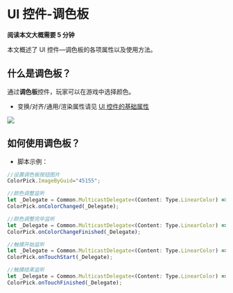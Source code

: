 # UI 控件-调色板

**阅读本文大概需要 5 分钟**

本文概述了 UI 控件—调色板的各项属性以及使用方法。

## 什么是调色板？

通过**调色板**控件，玩家可以在游戏中选择颜色。

- 变换/对齐/通用/渲染属性请见 [UI 控件的基础属性](https://docs.ark.online/UI/UIWidget-BaseProperties.html)

![](https://wstatic-a1.233leyuan.com/productdocs/static/boxcnzxsOzfWhfgd3V1WSJYEqnb.gif)

## 如何使用调色板？

- 脚本示例：

```ts
//设置调色板按钮图片
ColorPick.ImageByGuid="45155";

//颜色调整监听
let _Delegate = Common.MulticastDelegate<(Content: Type.LinearColor) => void>;
ColorPick.onColorChanged(_Delegate);

//颜色调整完毕监听
let _Delegate = Common.MulticastDelegate<(Content: Type.LinearColor) => void>;
ColorPick.onColorChangeFinished(_Delegate);

//触摸开始监听
let _Delegate = Common.MulticastDelegate<(Content: Type.LinearColor) => void>;
ColorPick.onTouchStart(_Delegate);

//触摸结束监听
let _Delegate = Common.MulticastDelegate<(Content: Type.LinearColor) => void>;
ColorPick.onTouchFinished(_Delegate);
```

